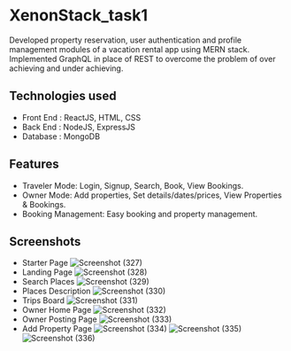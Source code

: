 # XenonStack_task1
Developed property reservation, user authentication and profile management modules of a vacation rental app using MERN stack. Implemented GraphQL in place of REST to overcome the problem of over achieving and under achieving.
## Technologies used
- Front End : ReactJS, HTML, CSS
- Back End : NodeJS, ExpressJS
- Database : MongoDB

##  Features
- Traveler Mode: Login, Signup, Search, Book, View Bookings.
- Owner Mode: Add properties, Set details/dates/prices, View Properties & Bookings.
- Booking Management: Easy booking and property management.

## Screenshots
- Starter Page
![Screenshot (327)](https://github.com/user-attachments/assets/9ec06660-57ad-4a2e-970d-3a049400e8be)
- Landing Page
  ![Screenshot (328)](https://github.com/user-attachments/assets/fd186ee1-98ad-476c-aacb-9c7572b536cc)
- Search Places
  ![Screenshot (329)](https://github.com/user-attachments/assets/c1d7a0c2-a104-47bb-a5c4-86860c3fd3a9)
- Places Description
  ![Screenshot (330)](https://github.com/user-attachments/assets/c3a1411e-5ce0-44bc-b6ff-bcac41eb4ddc)
- Trips Board
  ![Screenshot (331)](https://github.com/user-attachments/assets/ae5c2fe7-fb65-4167-906d-72011e724578)
- Owner Home Page
  ![Screenshot (332)](https://github.com/user-attachments/assets/a0baba70-1075-4548-bdfb-90607f9c56d0)
- Owner Posting Page
  ![Screenshot (333)](https://github.com/user-attachments/assets/19899f3b-a5ef-404a-9451-65d068cefa2d)
- Add Property Page
  ![Screenshot (334)](https://github.com/user-attachments/assets/53853f9e-6fff-4765-983f-8315de0f9bc6)
![Screenshot (335)](https://github.com/user-attachments/assets/75a1e517-8bfb-4b29-ba4d-67553df60ff1)
![Screenshot (336)](https://github.com/user-attachments/assets/31ab8f61-b26b-43e1-98f1-399610e1ccad)
